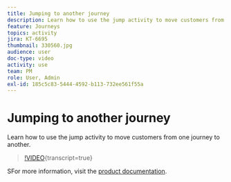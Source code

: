```yaml
---
title: Jumping to another journey
description: Learn how to use the jump activity to move customers from one journey to another.
feature: Journeys
topics: activity
jira: KT-6695
thumbnail: 330560.jpg
audience: user
doc-type: video
activity: use
team: PM
role: User, Admin
exl-id: 185c5c83-5444-4592-b113-732ee561f55a
---
```

# Jumping to another journey

Learn how to use the jump activity to move customers from one journey to another.

>[!VIDEO](https://video.tv.adobe.com/v/330560?learn=on){transcript=true}

SFor more information, visit the [product documentation](https://experienceleague.adobe.com/docs/journeys/using/building-journeys/about-journey-building/action-activities/jump.html?lang=en#building-journeys).
